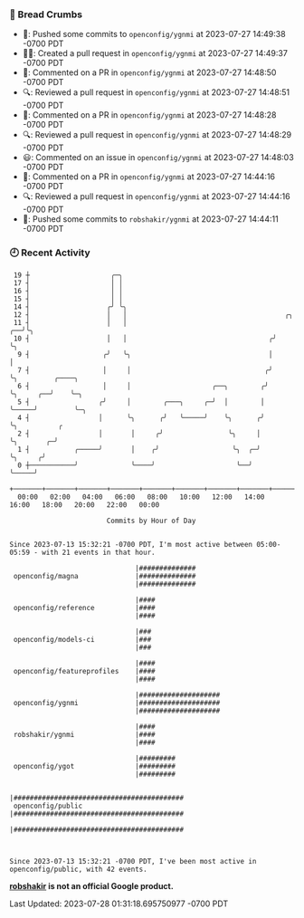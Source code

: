 ### 🍞 Bread Crumbs

 * 🚢: Pushed some commits to `openconfig/ygnmi` at 2023-07-27 14:49:38 -0700 PDT
 * ✍🏼: Created a pull request in `openconfig/ygnmi` at 2023-07-27 14:49:37 -0700 PDT
 * 💬: Commented on a PR in  `openconfig/ygnmi` at 2023-07-27 14:48:50 -0700 PDT
 * 🔍: Reviewed a pull request in  `openconfig/ygnmi` at 2023-07-27 14:48:51 -0700 PDT
 * 💬: Commented on a PR in  `openconfig/ygnmi` at 2023-07-27 14:48:28 -0700 PDT
 * 🔍: Reviewed a pull request in  `openconfig/ygnmi` at 2023-07-27 14:48:29 -0700 PDT
 * 😃: Commented on an issue in `openconfig/ygnmi` at 2023-07-27 14:48:03 -0700 PDT
 * 💬: Commented on a PR in  `openconfig/ygnmi` at 2023-07-27 14:44:16 -0700 PDT
 * 🔍: Reviewed a pull request in  `openconfig/ygnmi` at 2023-07-27 14:44:16 -0700 PDT
 * 🚢: Pushed some commits to `robshakir/ygnmi` at 2023-07-27 14:44:11 -0700 PDT

### 🕘 Recent Activity
```
 19 ┼                    ╭─╮
 17 ┤                    │ │
 16 ┤                    │ │
 15 ┤                    │ │
 14 ┤                   ╭╯ ╰╮
 12 ┤                   │   │                                       ╭╮
 11 ┤                   │   │                                    ╭──╯╰╮
 10 ┤                   │   │                                   ╭╯    ╰╮
  9 ┤                  ╭╯   ╰╮                                  │      │
  7 ┤                  │     │                                 ╭╯      ╰╮         ╭────╮
  6 ┤                  │     │                    ╭──╮        ╭╯        ╰╮     ╭──╯    ╰─╮
  5 ┤                 ╭╯     │        ╭───╮     ╭─╯  │        │          ╰─────╯         ╰─╮
  4 ┤                 │      ╰╮      ╭╯   ╰─────╯    ╰╮      ╭╯                            ╰╮          ╭
  2 ┤                 │       │     ╭╯                ╰╮     │                              ╰╮       ╭─╯
  1 ┤           ╭─────╯       │    ╭╯                  ╰╮  ╭─╯                               ╰╮     ╭╯
  0 ┼───────────╯             ╰────╯                    ╰──╯                                  ╰─────╯
    +───────+───────+───────+───────+───────+───────+───────+───────+───────+───────+───────+───────+────
  00:00   02:00   04:00   06:00   08:00   10:00   12:00   14:00   16:00   18:00   20:00   22:00   00:00   

						Commits by Hour of Day


Since 2023-07-13 15:32:21 -0700 PDT, I'm most active between 05:00-05:59 - with 21 events in that hour.

```



```
                               |##############
 openconfig/magna              |##############
                               |##############

                               |####
 openconfig/reference          |####
                               |####

                               |###
 openconfig/models-ci          |###
                               |###

                               |####
 openconfig/featureprofiles    |####
                               |####

                               |####################
 openconfig/ygnmi              |####################
                               |####################

                               |####
 robshakir/ygnmi               |####
                               |####

                               |#########
 openconfig/ygot               |#########
                               |#########

                               |##########################################
 openconfig/public             |##########################################
                               |##########################################



Since 2023-07-13 15:32:21 -0700 PDT, I've been most active in openconfig/public, with 42 events.

```
**[robshakir](mailto:robjs@google.com) is not an official Google product.**  


Last Updated: 2023-07-28 01:31:18.695750977 -0700 PDT
